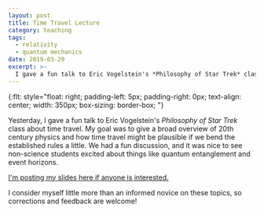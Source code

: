 ```yaml
---
layout: post
title: Time Travel Lecture
category: teaching
tags:
  - relativity
  - quantum mechanics
date: 2019-03-29
excerpt: >-
  I gave a fun talk to Eric Vogelstein's *Philosophy of Star Trek* class about time travel.
---
```

<!-- kramdown tags defined below -->
{:flt: style="float: right;
       padding-left: 5px;
       padding-right: 0px;
       text-align: center;
       width: 350px;
       box-sizing: border-box;
       "}
<!-- end kramdown -->

<!-- 
Reminder that mathjax is enabled.  Inline math using double backslash parenthesis: \\( \\) 
Display math using double dollar or double backslash bracket: $$ $$ or \\[ \\]
-->

<!--
kramdown reference: https://kramdown.gettalong.org/quickref.html
-->

Yesterday, I gave a fun talk to Eric Vogelstein's *Philosophy of Star Trek* class about time travel.
My goal was to give a broad overview of 20th century physics and how time travel might be plausible if we bend the established rules a little.
We had a fun discussion, and it was nice to see non-science students excited about things like quantum entanglement and event horizons.

[I'm posting my slides here if anyone is interested.](/assets/docs/TimeTravel-Corcovilos.pdf)

I consider myself little more than an informed novice on these topics, so corrections and feedback are welcome!

